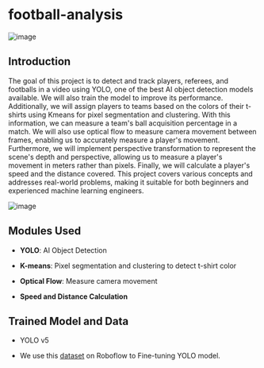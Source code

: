 # football-analysis

![image](https://github.com/user-attachments/assets/44969a0d-dd96-4a14-8f1f-5e4d6c97283e)
## Introduction

The goal of this project is to detect and track players, referees, and footballs in a video using YOLO, one of the best AI object detection models available. We will also train the model to improve its performance. Additionally, we will assign players to teams based on the colors of their t-shirts using Kmeans for pixel segmentation and clustering. With this information, we can measure a team's ball acquisition percentage in a match. We will also use optical flow to measure camera movement between frames, enabling us to accurately measure a player's movement. Furthermore, we will implement perspective transformation to represent the scene's depth and perspective, allowing us to measure a player's movement in meters rather than pixels. Finally, we will calculate a player's speed and the distance covered. This project covers various concepts and addresses real-world problems, making it suitable for both beginners and experienced machine learning engineers.

![image](https://github.com/user-attachments/assets/53a9488b-5563-4752-b48f-536ee4b41966)

## Modules Used

- **YOLO**: AI Object Detection
  
- **K-means**: Pixel segmentation and clustering to detect t-shirt color
  
- **Optical Flow**: Measure camera movement
  
- **Speed and Distance Calculation**
  

## Trained Model and Data
- YOLO v5
  
- We use this [dataset](https://universe.roboflow.com/roboflow-jvuqo/football-players-detection-3zvbc/dataset/1) on Roboflow to Fine-tuning YOLO model.
